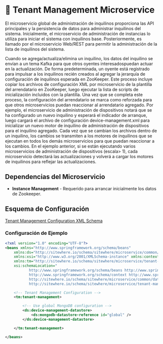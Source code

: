 # :book: Tenant Management Microservice

<Seo/>

El microservicio global de administración de inquilinos proporciona las API principales
y la persistencia de datos para administrar inquilinos del sistema. Inicialmente, el
microservicio de administración de instancias lo utiliza para iniciar el sistema con
inquilinos base. Posteriormente, es llamado por el microservicio Web/REST para permitir
la administración de la lista de inquilinos del sistema.

Cuando se agrega/actualiza/elimina un inquilino, los datos del inquilino se envían
a un tema Kafka para que otros oyentes interesados ​​puedan actuar en la actualización.
De forma predeterminada, un oyente está registrado para impulsar a los inquilinos recién
creados al agregar la jerarquía de configuración de inquilinos esperada en ZooKeeper.
Este proceso incluye copiar los archivos de configuración XML por microservicio de la
plantilla del arrendatario en ZooKeeper, luego ejecutar la lista de scripts de inicialización
incluidos con la plantilla. Una vez que se completa este proceso, la configuración del
arrendatario se marca como reforzada para que otros microservicios puedan reaccionar al
arrendatario agregado. Por ejemplo, el microservicio de administración de dispositivos
notará que se ha configurado un nuevo inquilino y esperará el indicador de arranque,
luego cargará el archivo de configuración device-management.xml para inicializar un nuevo
motor de inquilino de administración de dispositivos para el inquilino agregado. Cada vez
que se cambian los archivos dentro de un inquilino, los cambios se transmiten a los motores
de inquilinos que se ejecutan en todos los demás microservicios para que puedan reaccionar
a los cambios. En el ejemplo anterior, si se están ejecutando varios microservicios de
administración de dispositivos (escala> 1), cada microservicio detectará las actualizaciones
y volverá a cargar los motores de inquilinos para reflejar las actualizaciones.

## Dependencias del Microservicio

- **Instance Management** - Requerido para arrancar inicialmente los datos de Zookeeper.

## Esquema de Configuración

[Tenant Management Configuration XML Schema](http://sitewhere.io/schema/sitewhere/microservice/tenant-management/current/tenant-management.xsd)

### Configuración de Ejemplo

```xml
<?xml version="1.0" encoding="UTF-8"?>
<beans xmlns="http://www.springframework.org/schema/beans"
	xmlns:ds="http://sitewhere.io/schema/sitewhere/microservice/common/datastore"
	xmlns:xsi="http://www.w3.org/2001/XMLSchema-instance" xmlns:context="http://www.springframework.org/schema/context"
	xmlns:tm="http://sitewhere.io/schema/sitewhere/microservice/tenant-management"
	xsi:schemaLocation="
           http://www.springframework.org/schema/beans http://www.springframework.org/schema/beans/spring-beans-3.1.xsd
           http://www.springframework.org/schema/context http://www.springframework.org/schema/context/spring-context-3.1.xsd
           http://sitewhere.io/schema/sitewhere/microservice/common/datastore http://sitewhere.io/schema/sitewhere/microservice/common/current/datastore-common.xsd
           http://sitewhere.io/schema/sitewhere/microservice/tenant-management http://sitewhere.io/schema/sitewhere/microservice/tenant-management/current/tenant-management.xsd">

	<!-- Tenant Management Configuration -->
	<tm:tenant-management>

		<!-- Use global MongoDB configuration -->
		<ds:device-management-datastore>
			<ds:mongodb-datastore-reference id="global" />
		</ds:device-management-datastore>

	</tm:tenant-management>

</beans>
```
